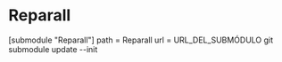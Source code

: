 # Reparall
[submodule "Reparall"]
    path = Reparall
    url = URL_DEL_SUBMÓDULO
git submodule update --init
